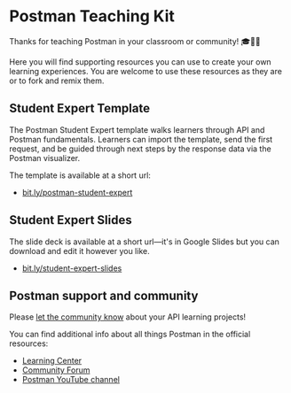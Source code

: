 # Postman Teaching Kit

Thanks for teaching Postman in your classroom or community! 🎓🎒🚀

Here you will find supporting resources you can use to create your own learning experiences. You are welcome to use these resources as they are or to fork and remix them.

## Student Expert Template

The Postman Student Expert template walks learners through API and Postman fundamentals. Learners can import the template, send the first request, and be guided through next steps by the response data via the Postman visualizer.

The template is available at a short url:

* [bit.ly/postman-student-expert](bit.ly/postman-student-expert)

## Student Expert Slides

The slide deck is available at a short url—it's in Google Slides but you can download and edit it however you like.

* [bit.ly/student-expert-slides](bit.ly/student-expert-slides)

## Postman support and community

Please [let the community know](https://community.postman.com/) about your API learning projects!

You can find additional info about all things Postman in the official resources:

* [Learning Center](https://learning.postman.com/)
* [Community Forum](https://community.postman.com/)
* [Postman YouTube channel](https://www.youtube.com/postmanapidevelopment)
